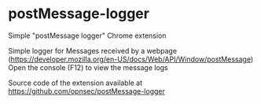 # postMessage-logger
Simple "postMessage logger" Chrome extension

Simple logger for Messages received by a webpage (https://developer.mozilla.org/en-US/docs/Web/API/Window/postMessage)
Open the console (F12) to view the message logs

Source code of the extension available at https://github.com/opnsec/postMessage-logger